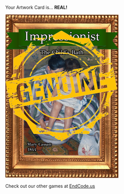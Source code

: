 Your Artwork Card is... 
  **REAL!**
 
 ![alt text](ArtworThe_Child_s_Bath_Real[face,1].png?raw=true "Artwork Card")  
 
 
 
 
 
 Check out our other games at [EndCode.us](https://endcode.us/)